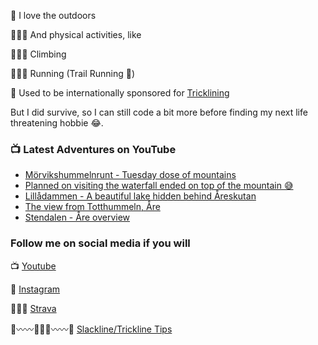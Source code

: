 🌄 I love the outdoors 

🤸🏼‍♂️ And physical activities, like

🧗🏻‍♂️ Climbing

🏃🏻‍♂️ Running (Trail Running 💚)

🎢 Used to be internationally sponsored for [Tricklining](https://youtu.be/AwZD0W4QY4c)

But I did survive, so I can still code a bit more before finding my next life threatening hobbie 😂.

### 📺 Latest Adventures on YouTube

<!-- YOUTUBE:START -->
- [Mörvikshummelnrunt - Tuesday dose of mountains](https://www.youtube.com/watch?v=VsxLycwIgXE)
- [Planned on visiting the waterfall ended on top of the mountain 😅](https://www.youtube.com/watch?v=lOC5lvZ70U8)
- [Lillådammen - A beautiful lake hidden behind Åreskutan](https://www.youtube.com/watch?v=xiE-5TgS4nY)
- [The view from Totthummeln, Åre](https://www.youtube.com/watch?v=iFLuWFkXIuo)
- [Stendalen - Åre overview](https://www.youtube.com/watch?v=BNulC3eT8GY)
<!-- YOUTUBE:END -->

### Follow me on social media if you will
📺 [Youtube](https://www.youtube.com/decabecanomato/?sub_confirmation=1)

📸 [Instagram](https://www.instagram.com/decabecanomato)

🏃🏻‍♂️ [Strava](https://www.strava.com/athletes/12209995)

🌲〰️〰️🚶🏻‍♂️〰️〰️🌲 [Slackline/Trickline Tips](https://www.youtube.com/slacklinetrickpedia/?sub_confirmation=1)